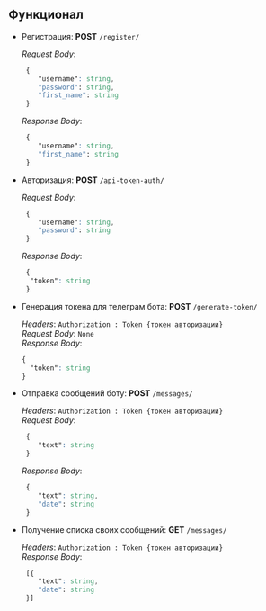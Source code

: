 ## Функционал
* Регистрация: **POST**  `/register/`
   
  _Request Body_:
  ```css
   {
      "username": string,
      "password": string,
      "first_name": string
   }
  ```
  _Response Body_:
  ```css
   {
      "username": string,
      "first_name": string
   }
  ```
* Авторизация: **POST**  `/api-token-auth/`
   
  _Request Body_:
  ```css
   {
      "username": string,
      "password": string
   }
  ```
  _Response Body_:
  ```css
   {
    "token": string
   }
  ```
* Генерация токена для телеграм бота: **POST**  `/generate-token/`
  
  _Headers_:
  `Authorization : Token {токен авторизации}`  
  _Request Body_: `None`   
  _Response Body_: 
  ```css
  {
    "token": string
  }
  ```
* Отправка сообщений боту: **POST**  `/messages/`
  
   _Headers_:
  `Authorization : Token {токен авторизации}`   
  _Request Body_:
  ```css
   {
      "text": string
   }
  ```
  _Response Body_:
  ```css
   {
      "text": string,
      "date": string
   }
  ```
* Получение списка своих сообщений: **GET**  `/messages/`
  
   _Headers_:
  `Authorization : Token {токен авторизации}`   
  _Response Body_:
  ```css
   [{
      "text": string,
      "date": string
   }]
  ```
